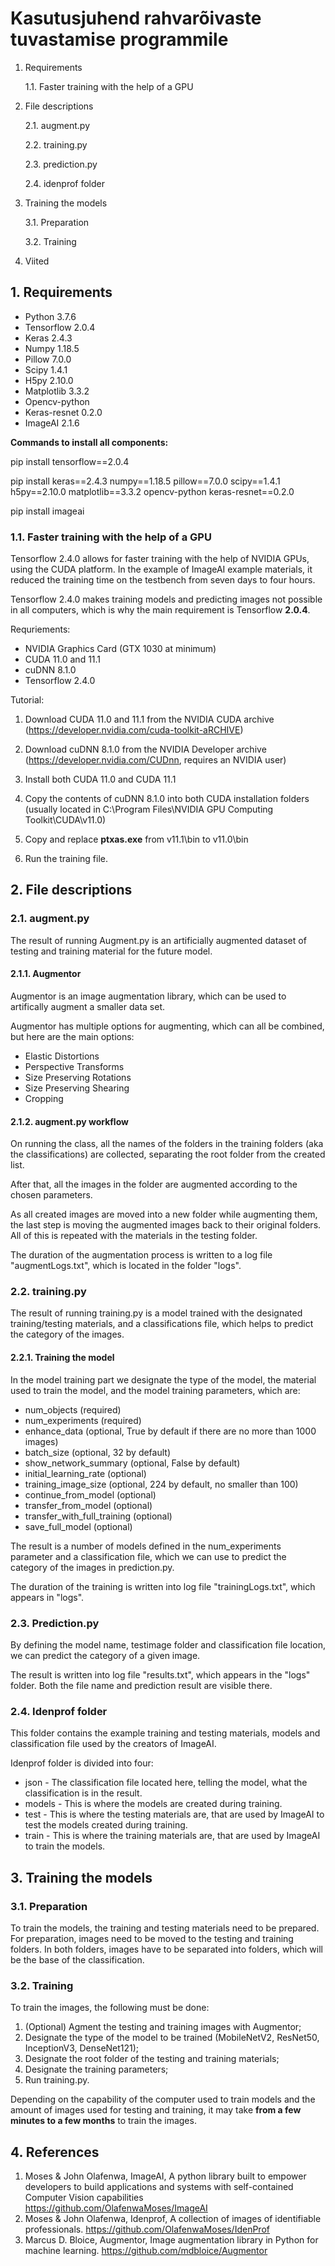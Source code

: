 # **Kasutusjuhend rahvarõivaste tuvastamise programmile**

1. Requirements

   1.1. Faster training with the help of a GPU
   
2. File descriptions
      
    2.1. augment.py     

    2.2. training.py 

    2.3. prediction.py
   
    2.4. idenprof folder

3. Training the models
    
    3.1. Preparation

    3.2. Training

4. Viited

## **1. Requirements**

- Python 3.7.6
- Tensorflow 2.0.4
- Keras 2.4.3
- Numpy 1.18.5
- Pillow 7.0.0
- Scipy 1.4.1
- H5py 2.10.0
- Matplotlib 3.3.2
- Opencv-python
- Keras-resnet 0.2.0
- ImageAI 2.1.6

**Commands to install all components:**

pip install tensorflow==2.0.4

pip install keras==2.4.3 numpy==1.18.5 pillow==7.0.0 scipy==1.4.1 h5py==2.10.0 matplotlib==3.3.2 opencv-python keras-resnet==0.2.0 

pip install imageai

### **1.1. Faster training with the help of a GPU**

Tensorflow 2.4.0 allows for faster training with the help of NVIDIA GPUs, using the CUDA platform. In the example of 
ImageAI example materials, it reduced the training time on the testbench from seven days to four hours.

Tensorflow 2.4.0 makes training models and predicting images not possible in all computers, which is why the main
requirement is Tensorflow **2.0.4**.

Requriements:

- NVIDIA Graphics Card (GTX 1030 at minimum)
- CUDA 11.0 and 11.1
- cuDNN 8.1.0
- Tensorflow 2.4.0

Tutorial:
1. Download CUDA 11.0 and 11.1 from the NVIDIA CUDA archive (https://developer.nvidia.com/cuda-toolkit-aRCHIVE)
2. Download cuDNN 8.1.0 from the NVIDIA Developer archive (https://developer.nvidia.com/CUDnn, requires an NVIDIA user)
3. Install both CUDA 11.0 and CUDA 11.1
4. Copy the contents of cuDNN 8.1.0 into both CUDA installation folders
   (usually located in C:\Program Files\NVIDIA GPU Computing Toolkit\CUDA\v11.0)
   
5. Copy and replace **ptxas.exe** from v11.1\bin to v11.0\bin
6. Run the training file.

## **2. File descriptions**

### **2.1. augment.py**

The result of running Augment.py is an artificially augmented dataset of testing and training material for
the future model.

#### **2.1.1. Augmentor**

Augmentor is an image augmentation library, which can be used to artifically augment a smaller data set.

Augmentor has multiple options for augmenting, which can all be combined, but here are the main options:
- Elastic Distortions
- Perspective Transforms
- Size Preserving Rotations
- Size Preserving Shearing
- Cropping

#### **2.1.2. augment.py workflow**

On running the class, all the names of the folders in the training folders (aka the classifications) are collected,
separating the root folder from the created list.

After that, all the images in the folder are augmented according to the chosen parameters.

As all created images are moved into a new folder while augmenting them, the last step is moving the augmented images
back to their original folders. All of this is repeated with the materials in the testing folder.

The duration of the augmentation process is written to a log file "augmentLogs.txt",
which is located in the folder "logs".

### **2.2. training.py**

The result of running training.py is a model trained with the designated training/testing materials, and
a classifications file, which helps to predict the category of the images.

#### **2.2.1. Training the model**

In the model training part we designate the type of the model, the material used to train the model, and the model
training parameters, which are:
- num_objects (required)
- num_experiments (required)
- enhance_data (optional, True by default if there are no more than 1000 images)
- batch_size (optional, 32 by default)
- show_network_summary (optional, False by default)
- initial_learning_rate (optional)
- training_image_size (optional, 224 by default, no smaller than 100)
- continue_from_model (optional)
- transfer_from_model (optional)
- transfer_with_full_training (optional)
- save_full_model (optional)

The result is a number of models defined in the num_experiments parameter and a classification file, which we can use to
predict the category of the images in prediction.py.

The duration of the training is written into log file "trainingLogs.txt", which appears in "logs".

### **2.3. Prediction.py**

By defining the model name, testimage folder and classification file location, we can predict the category of a given
image.

The result is written into log file "results.txt", which appears in the "logs" folder. Both the file name and 
prediction result are visible there. 

### 2.4. Idenprof folder

This folder contains the example training and testing materials, models and classification file used by the creators
of ImageAI.

Idenprof folder is divided into four:
- json - The classification file located here, telling the model, what the classification is in the result.
- models - This is where the models are created during training.
- test - This is where the testing materials are, that are used by ImageAI to test the models created during training.
- train - This is where the training materials are, that are used by ImageAI to train the models.

## **3. Training the models**

### **3.1. Preparation**
To train the models, the training and testing materials need to be prepared. For preparation,
images need to be moved to the testing and training folders. In both folders, images have to be separated into folders,
which will be the base of the classification.

### **3.2. Training**

To train the images, the following must be done:
1. (Optional) Agment the testing and training images with Augmentor;
2. Designate the type of the model to be trained (MobileNetV2, ResNet50, InceptionV3, DenseNet121);
3. Designate the root folder of the testing and training materials;
4. Designate the training parameters;   
5. Run training.py.

Depending on the capability of the computer used to train models and the amount of images used for testing and training,
it may take **from a few minutes to a few months** to train the images.

## **4. References**

1. Moses & John Olafenwa, ImageAI, A python library built to empower developers to build applications and systems 
   with self-contained Computer Vision capabilities https://github.com/OlafenwaMoses/ImageAI
2. Moses & John Olafenwa, Idenprof, A collection of images of identifiable professionals. 
   https://github.com/OlafenwaMoses/IdenProf
3. Marcus D. Bloice, Augmentor, Image augmentation library in Python for machine learning.
https://github.com/mdbloice/Augmentor